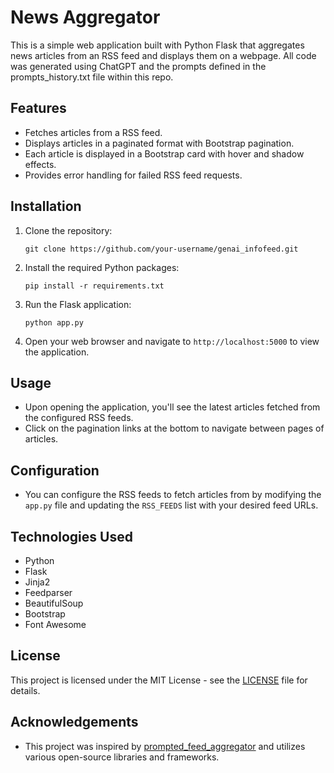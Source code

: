 # News Aggregator

This is a simple web application built with Python Flask that aggregates news articles from an RSS feed and displays them on a webpage. All code was generated using ChatGPT and the prompts defined in the prompts_history.txt file within this repo. 

## Features

- Fetches articles from a RSS feed.
- Displays articles in a paginated format with Bootstrap pagination.
- Each article is displayed in a Bootstrap card with hover and shadow effects.
- Provides error handling for failed RSS feed requests.

## Installation

1. Clone the repository:

    ```
    git clone https://github.com/your-username/genai_infofeed.git
    ```

2. Install the required Python packages:

    ```
    pip install -r requirements.txt
    ```

3. Run the Flask application:

    ```
    python app.py
    ```

4. Open your web browser and navigate to `http://localhost:5000` to view the application.

## Usage

- Upon opening the application, you'll see the latest articles fetched from the configured RSS feeds.
- Click on the pagination links at the bottom to navigate between pages of articles.

## Configuration

- You can configure the RSS feeds to fetch articles from by modifying the `app.py` file and updating the `RSS_FEEDS` list with your desired feed URLs.

## Technologies Used

- Python
- Flask
- Jinja2
- Feedparser
- BeautifulSoup
- Bootstrap
- Font Awesome

## License

This project is licensed under the MIT License - see the [LICENSE](LICENSE) file for details.

## Acknowledgements

- This project was inspired by [prompted_feed_aggregator](https://github.com/prompted-feed-aggregator) and utilizes various open-source libraries and frameworks.